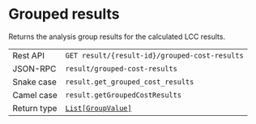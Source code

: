 # Grouped results

Returns the analysis group results for the calculated LCC results.

|             |                             |
| ----------- | --------------------------- |
| Rest API    | `GET result/{result-id}/grouped-cost-results` |
| JSON-RPC    | `result/grouped-cost-results` |
| Snake case  | `result.get_grouped_cost_results` |
| Camel case  | `result.getGroupedCostResults` |
| Return type | [`List[GroupValue]`](http://greendelta.github.io/olca-schema/classes/GroupValue.html) |
